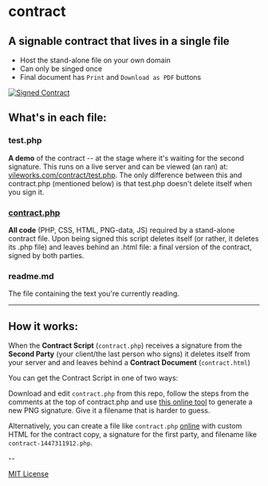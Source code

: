 # contract
## A signable contract that lives in a **single file**

- Host the stand-alone file on your own domain
- Can only be singed once
- Final document has `Print` and `Download as PDF` buttons

<a href="http://vileworks.com/contract/test.php" title="View & Sign Demo Contract">
<img src="https://dl.dropboxusercontent.com/u/19848482/vileworks/signed-contract.png" alt="Signed Contract" />
</a>

## What's in each file:

### test.php 
**A demo** of the contract -- at the stage where it's waiting for the second signature. This runs on a live server and can be viewed (an ran) at: [vileworks.com/contract/test.php](http://vileworks.com/contract/test.php). The only difference between this and contract.php (mentioned below) is that test.php doesn't delete itself when you sign it.

### [contract.php](https://github.com/nonsalant/contract/blob/master/contract.php)
**All code** (PHP, CSS, HTML, PNG-data, JS) required by a stand-alone contract file. Upon being signed this script deletes itself (or rather, it deletes its .php file) and leaves behind an .html file: a final version of the contract, signed by both parties.

### readme.md
The file containing the text you're currently reading.

<hr>

## How it works:

When the **Contract Script** (`contract.php`) receives a signature from the **Second Party** (your client/the last person who signs) it deletes itself from your server and and leaves behind a **Contract Document** (`contract.html`)

You can get the Contract Script in one of two ways:

Download and edit `contract.php` from this repo, follow the steps from the comments at the top of contract.php and use [this online tool](http://cdpn.io/JYpjvE) to generate a new PNG signature. Give it a filename that is harder to guess.

Alternatively, you can create a file like `contract.php` [online](http://vileworks.com/contract/generator.php) with custom HTML for the contract copy, a signature for the first party, and filename like `contract-1447311912.php`. 

--

[MIT License](http://www.opensource.org/licenses/mit-license.php)
